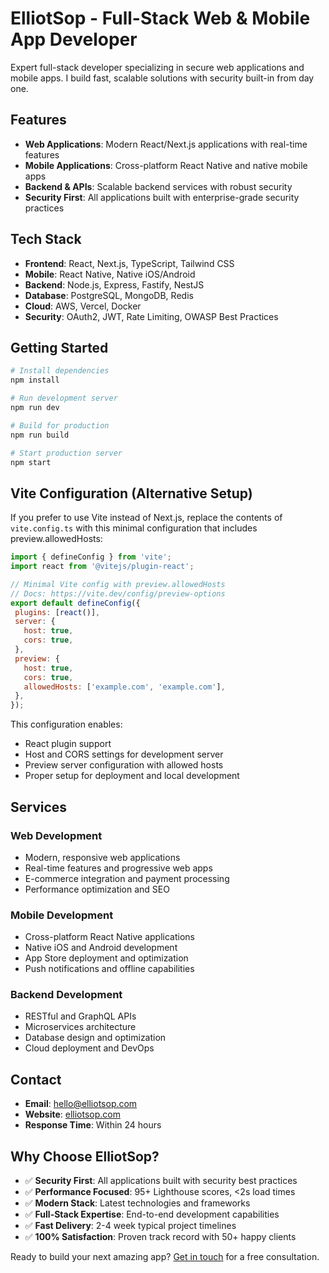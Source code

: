 # ElliotSop - Full-Stack Web & Mobile App Developer

Expert full-stack developer specializing in secure web applications and mobile apps. I build fast, scalable solutions with security built-in from day one.

## Features

- **Web Applications**: Modern React/Next.js applications with real-time features
- **Mobile Applications**: Cross-platform React Native and native mobile apps
- **Backend & APIs**: Scalable backend services with robust security
- **Security First**: All applications built with enterprise-grade security practices

## Tech Stack

- **Frontend**: React, Next.js, TypeScript, Tailwind CSS
- **Mobile**: React Native, Native iOS/Android
- **Backend**: Node.js, Express, Fastify, NestJS
- **Database**: PostgreSQL, MongoDB, Redis
- **Cloud**: AWS, Vercel, Docker
- **Security**: OAuth2, JWT, Rate Limiting, OWASP Best Practices

## Getting Started

```bash
# Install dependencies
npm install

# Run development server
npm run dev

# Build for production
npm run build

# Start production server
npm start
```

## Vite Configuration (Alternative Setup)

If you prefer to use Vite instead of Next.js, replace the contents of `vite.config.ts` with this minimal configuration that includes preview.allowedHosts:

```javascript
import { defineConfig } from 'vite';
import react from '@vitejs/plugin-react';

// Minimal Vite config with preview.allowedHosts
// Docs: https://vite.dev/config/preview-options
export default defineConfig({
 plugins: [react()],
 server: {
   host: true,
   cors: true,
 },
 preview: {
   host: true,
   cors: true,
   allowedHosts: ['example.com', 'example.com'],
 },
});
```

This configuration enables:
- React plugin support
- Host and CORS settings for development server
- Preview server configuration with allowed hosts
- Proper setup for deployment and local development

## Services

### Web Development
- Modern, responsive web applications
- Real-time features and progressive web apps
- E-commerce integration and payment processing
- Performance optimization and SEO

### Mobile Development
- Cross-platform React Native applications
- Native iOS and Android development
- App Store deployment and optimization
- Push notifications and offline capabilities

### Backend Development
- RESTful and GraphQL APIs
- Microservices architecture
- Database design and optimization
- Cloud deployment and DevOps

## Contact

- **Email**: hello@elliotsop.com
- **Website**: [elliotsop.com](https://elliotsop.com)
- **Response Time**: Within 24 hours

## Why Choose ElliotSop?

- ✅ **Security First**: All applications built with security best practices
- ✅ **Performance Focused**: 95+ Lighthouse scores, <2s load times
- ✅ **Modern Stack**: Latest technologies and frameworks
- ✅ **Full-Stack Expertise**: End-to-end development capabilities
- ✅ **Fast Delivery**: 2-4 week typical project timelines
- ✅ **100% Satisfaction**: Proven track record with 50+ happy clients

Ready to build your next amazing app? [Get in touch](https://elliotsop.com/contact) for a free consultation.